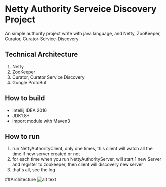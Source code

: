# Netty Authority Serveice Discovery Project

An simple authority project write with java language, and Netty, ZooKeeper, Curator, Curator-Service-Discovery

## Technical Architecture
1. Netty
2. ZooKeeper
3. Curator, Curator Service Discovery
4. Google ProtoBuf

## How to build

* Intellij IDEA 2016
* JDK1.8+
* import module with Maven3

## How to run
1. run NettyAuthorityClient, only one times, this client will watch all the time if new server created or not
2. for each time when you run NettyAuthorityServer, will start 1 new Server and register to zookeeper, then client will discovery new server
3. that's all, see the log

##Architecture
![alt text](http://img.blog.csdn.net/20160825123128945)
